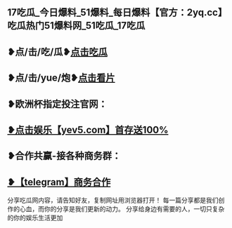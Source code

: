 17吃瓜_今日爆料_51爆料_每日爆料【官方：2yq.cc】吃瓜热门51爆料网_51吃瓜_17吃瓜
-----------------------------------------
❥点/击/吃/瓜❥<a href="https://2yq.cc">点击吃瓜</a>
-----------------------------------------
❥点/击/yue/炮❥<a href="https://4vtv.com">点击看片</a>
-----------------------------------------
❥欧洲杯指定投注官网：
-----------------------------------------
<a href="https://yev5.com">❥点击娱乐【yev5.com】首存送100%</a>
-----------------------------------------
❥合作共赢-接各种商务群：
-----------------------------------------
<a href="https://t.me/GM_51cg1">❥【telegram】商务合作</a>
-----------------------------------------
分享吃瓜网内容，请告知好友，复制网址用浏览器打开！ 每一篇分享都是我们创作的心血，而你的分享是我们更新的动力。 分享给身边有需要的人，一切只复杂的你的娱乐生活更加
